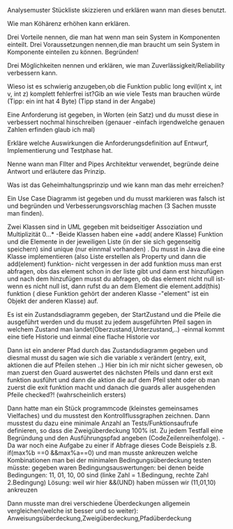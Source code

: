 Analysemuster Stückliste skizzieren und erklären wann man dieses benutzt.

Wie man Köhärenz erhöhen kann erklären.

Drei Vorteile nennen, die man hat wenn man sein System in Komponenten einteilt. Drei Voraussetzungen nennen,die man braucht um sein System in Komponente einteilen zu können. Begründen!

Drei Möglichkeiten nennen und erklären, wie man Zuverlässigkeit/Reliability verbessern kann.

Wieso ist es schwierig anzugeben,ob die Funktion public long evil(int x, int v, int z) komplett fehlerfrei ist?Gib an wie viele Tests man brauchen würde (Tipp: ein int hat 4 Byte) (Tipp stand in der Angabe)

Eine Anforderung ist gegeben, in Worten (ein Satz) und du musst diese in verbessert nochmal hinschreiben (genauer -einfach irgendwelche genauen Zahlen erfinden glaub ich mal)

Erkläre welche Auswirkungen die Anforderungsdefinition auf Entwurf, Implementierung und Testphase hat.

Nenne wann man FIlter and Pipes Architektur verwendet, begründe deine Antwort und erläutere das Prinzip.

Was ist das Geheimhaltungsprinzip und wie kann man das mehr erreichen?

Ein Use Case Diagramm ist gegeben und du musst markieren was falsch ist und begründen und Verbesserungsvorschlag machen (3 Sachen musste man finden).

Zwei Klassen sind in UML gegeben mit beidseitiger Assoziation und Multiplizität 0...\* -Beide Klassen haben eine +add( andere Klasse) Funktion und die Elemente in der jeweiligen Liste (in der sie sich gegenseitig speichern) sind unique (nur einnmal vorhanden) . Du musst in Java die eine Klasse implementieren (also Liste erstellen als Property und dann die add(element) funktion- nicht vergessen in der add funktion muss man erst abfragen, obs das element schon in der liste gibt und dann erst hinzufügen und nach dem hinzufügen musst du abfragen, ob das element nicht null ist- wenn es nicht null ist, dann rufst du an dem Element die element.add(this) funktion ( diese Funktion gehört der anderen Klasse -"element" ist ein Objekt der anderen Klasse) auf.

Es ist ein Zustandsdiagramm gegeben, der StartZustand und die Pfeile die ausgeführt werden und du musst zu jedem ausgeführten Pfeil sagen in welchem Zustand man landet(Oberzustand,Unterzustand,..) -einmal kommt eine tiefe Historie und einmal eine flache Historie vor

Dann ist ein anderer Pfad durch das Zustandsdiagramm gegeben und diesmal musst du sagen wie sich die variable x verändert (entry, exit, aktionen die auf Pfeilen stehen ..) Hier bin ich mir nicht sicher gewesen, ob man zuerst den Guard auswertet des nächsten Pfeils und dann erst exit funktion ausführt und dann die aktion die auf dem Pfeil steht oder ob man zuerst die exit funktion macht und danach die guards aller ausgehenden Pfeile checked?! (wahrscheinlich ersters)

Dann hatte man ein Stück programmcode (kleinstes gemeinsames Vielfaches) und du musstest den Kontrollflussgraphen zeichnen. Dann musstest du dazu eine minimale Anzahl an Tests/Funktionsaufrufe definieren, so dass die Zweigüberdeckung 100% ist. Zu jedem Testfall eine Begründung und den Ausführungspfad angeben (CodeZeilenreihenfolge). - Da war noch eine Aufgabe zu einer if Abfrage dieses Code Beispiels z.B. if(max%b ==0 &&max%a==0) und man musste ankreuzen welche Kombinationen man bei der minimalen Bedingungsüberdeckung testen müsste: gegeben waren Bedingungsauswertungen: bei denen beide Bedingungen: 11, 01, 10, 00 sind (linke Zahl = 1.Bedingung, rechte Zahl 2.Bedingung) Lösung: weil wir hier &&(UND) haben müssen wir (11,01,10) ankreuzen

Dann musste man drei verschiedene Überdeckungen allgemein vergleichen(welche ist besser und so weiter): Anweisungsüberdeckung,Zweigüberdeckung,Pfadüberdeckung